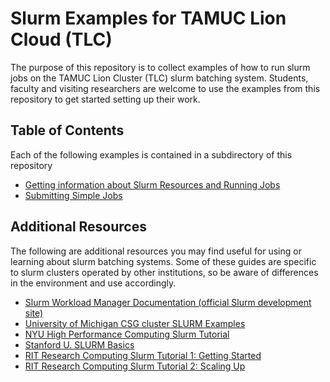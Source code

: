 # Slurm Examples for TAMUC Lion Cloud (TLC)

The purpose of this repository is to collect examples of how to run slurm jobs on the
TAMUC Lion Cluster (TLC) slurm batching system.  Students, faculty and visiting researchers
are welcome to use the examples from this repository to get started setting up their work.

## Table of Contents

Each of the following examples is contained in a subdirectory of this repository

- [Getting information about Slurm Resources and Running Jobs](./00-slurminfo/README.md)
- [Submitting Simple Jobs](./01-simple/README.md)


## Additional Resources

The following are additional resources you may find useful for using or learning about
slurm batching systems.  Some of these guides are specific to slurm clusters operated
by other institutions, so be aware of differences in the environment and use accordingly.

- [Slurm Workload Manager Documentation (official Slurm development site)](https://slurm.schedmd.com/documentation.html)
- [University of Michigan CSG cluster SLURM Examples](https://github.com/statgen/SLURM-examples/tree/master)
- [NYU High Performance Computing Slurm Tutorial](https://sites.google.com/nyu.edu/nyu-hpc/training-support/tutorials/slurm-tutorial)
- [Stanford U. SLURM Basics](https://sites.google.com/nyu.edu/nyu-hpc/training-support/tutorials/slurm-tutorial)
- [RIT Research Computing Slurm Tutorial 1: Getting Started](https://research-computing.git-pages.rit.edu/docs/slurm_quick_start_tutorial.html)
- [RIT Research Computing Slurm Tutorial 2: Scaling Up](https://research-computing.git-pages.rit.edu/docs/slurm_tutorial_2.html)
